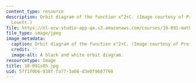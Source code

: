 ```yaml
---
content_type: resource
description: Orbit diagram of the function x^2+C. (Image courtesy of Prof. Stephen
  Lovett.)
file: https://ol-ocw-studio-app-qa.s3.amazonaws.com/courses/18-091-mathematical-exposition-spring-2005/5ff1f0b6938ffa773a66d3e0f9687768_18-091s05.jpg
file_type: image/jpeg
image_metadata:
  caption: Orbit diagram of the function x^2+C. (Image courtesy of Prof. Stephen Lovett.)
  credit: ''
  image-alt: A black and white orbit diagram.
resourcetype: Image
title: 18-091s05.jpg
uid: 5ff1f0b6-938f-fa77-3a66-d3e0f9687768
---
```

